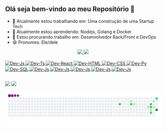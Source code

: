 ## Olá seja bem-vindo ao meu Repositório 👋

- 🔭 Atualmente estou trabalhando em: Uma construção de uma Startup Tech
- 🌱 Atualmente estou aprendendo: Nodejs, Golang e Docker
- 🤔 Estou procurando trabalho em: Desenvolvedor Back/Front e DevOps 
- 😄 Pronomes: Ele/dele

<!-- Gráficos e informações do repositório -->
<div align="center">
<a href="https://github.com/PedroHenrique2107">
<img height="180em" src="https://github-readme-stats.vercel.app/api?username=PedroHenrique2107&show_icons=true&theme=dracula&include_all_commits=true&count_private=true"/>
<img height="180em" src="https://github-readme-stats.vercel.app/api/top-langs/?username=PedroHenrique2107&layout=compact&langs_count=7&theme=dracula"/>
</div>

<!-- Icones e ferramentas tech usadas -->
<div style="display: inline_block"><br>
<img align="center" alt="Dev-Js" height="30" width="40" src="https://cdn.jsdelivr.net/gh/devicons/devicon@latest/icons/html5/html5-original.svg" />
<img align="center" alt="Dev-Ts" height="30" width="40" src="https://cdn.jsdelivr.net/gh/devicons/devicon@latest/icons/css3/css3-original.svg" />
<img align="center" alt="Dev-React" height="30" width="40" src="https://cdn.jsdelivr.net/gh/devicons/devicon@latest/icons/javascript/javascript-original.svg" />
<img align="center" alt="Dev-HTML" height="30" width="40" src="https://cdn.jsdelivr.net/gh/devicons/devicon@latest/icons/nodejs/nodejs-original-wordmark.svg" />
<img align="center" alt="Dev-CSS" height="30" width="40" src="https://cdn.jsdelivr.net/gh/devicons/devicon@latest/icons/go/go-original.svg" />
<img align="center" alt="Dev-Py" height="30" width="40" src="https://cdn.jsdelivr.net/gh/devicons/devicon@latest/icons/python/python-original.svg" />
<img align="center" alt="Dev-SQL" height="30" width="40" src="https://cdn.jsdelivr.net/gh/devicons/devicon@latest/icons/mysql/mysql-original-wordmark.svg" />
<img align="center" alt="Dev-Js" height="30" width="40" src="https://cdn.jsdelivr.net/gh/devicons/devicon@latest/icons/postgresql/postgresql-original-wordmark.svg" />
<img align="center" alt="Dev-Js" height="30" width="40" src="https://cdn.jsdelivr.net/gh/devicons/devicon@latest/icons/linux/linux-original.svg" />
<img align="center" alt="Dev-Js" height="30" width="40" src="https://cdn.jsdelivr.net/gh/devicons/devicon@latest/icons/docker/docker-original-wordmark.svg" />
<img align="center" alt="Dev-Js" height="30" width="40" src="https://cdn.jsdelivr.net/gh/devicons/devicon@latest/icons/kubernetes/kubernetes-original.svg" />
<img align="center" alt="Dev-Js" height="30" width="40" src="https://cdn.jsdelivr.net/gh/devicons/devicon@latest/icons/terraform/terraform-original.svg" />
</div>

  
##

<!-- Formas de contato -->
<div>
<a href = "mailto:pedrohmsousa2023@gmail.com"><img src="https://img.shields.io/badge/Gmail-D14836?style=for-the-badge&logo=gmail&logoColor=white" target="_blank"></a>
<a href="https://www.linkedin.com/in/pedro-henrique-mendes-78a59325a/" target="_blank"><img src="https://img.shields.io/badge/-LinkedIn-%230077B5?style=for-the-badge&logo=linkedin&logoColor=white" target="_blank"></a>
  
![snake gif](https://github.com/PedroHenrique2107/PedroHenrique2107/blob/output/github-contribution-grid-snake.gif)

</div>
